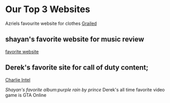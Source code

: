 # Our Top 3 Websites

Azriels favourite website for clothes
[Grailed](https://www.grailed.com/)

## shayan's favorite website for music review

[favorite website](https://pitchfork.com/)

## Derek's favorite site for call of duty content;

[Charlie Intel](https://www.charlieintel.com/)

_Shayan's favorite album:purple rain by prince_
Derek's all time favorite video game is GTA Online
